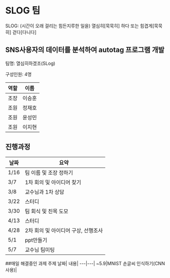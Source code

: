 # SLOG 팀 
SLOG: (시간이 오래 걸리는 힘든지루한 일을) 열심히[묵묵히] 하다 또는 힘겹게[묵묵히] 걷다[다니다]

## SNS사용자의 데이터를 분석하여 autotag 프로그램 개발

팀명: 열심히하겠조(SLog)

구성인원: 4명

역할|이름|
---|---|
조장|이승훈|
조원|정재호|
조원|윤성민|
조원|이지현|

## 진행과정

날짜| 요약|
---|---|
1/16|팀 이름 및 조장 정하기|
3/7|1차 회의 및 아이디어 찾기|
3/8|교수님과 1차 상담|
3/22|스터디|
3/30|팀 회식 및 친목 도모|
4/13|스터디|
4/28|2차 회의 및 아이디어 구상, 선행조사|
5/1|ppt만들기|
5/7|교수님 팀미팅|

##매일 해결중인 과제 주제
날짜| 내용|
---|---|
~5.9|MNIST 손글씨 인식하기(CNN사용)|
